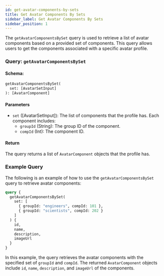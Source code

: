 ```yaml
---
id: get-avatar-components-by-sets
title: Get Avatar Components By Sets
sidebar_label: Get Avatar Components By Sets
sidebar_position: 1
---
```


The `getAvatarComponentsBySet` query is used to retrieve a list of avatar components based on a provided set of components. This query allows users to get the components associated with a specific avatar profile.

### Query: `getAvatarComponentsBySet`

#### Schema:
```graphql
getAvatarComponentsBySet(
  set: [AvatarSetInput]
): [AvatarComponent]
```

#### Parameters

- `set` ([AvatarSetInput]): The list of components that the profile has. Each component includes:
  - `groupId` (String): The group ID of the component.
  - `compId` (Int): The component ID.

#### Return

The query returns a list of `AvatarComponent` objects that the profile has.

### Example Query

The following is an example of how to use the `getAvatarComponentsBySet` query to retrieve avatar components:

```graphql
query {
  getAvatarComponentsBySet(
    set: [
      { groupId: "engineers", compId: 101 },
      { groupId: "scientists", compId: 202 }
    ]
  ) {
    id,
    name,
    description,
    imageUrl
  }
}
```

In this example, the query retrieves the avatar components with the specified set of `groupId` and `compId`. The returned `AvatarComponent` objects include `id`, `name`, `description`, and `imageUrl` of the components.